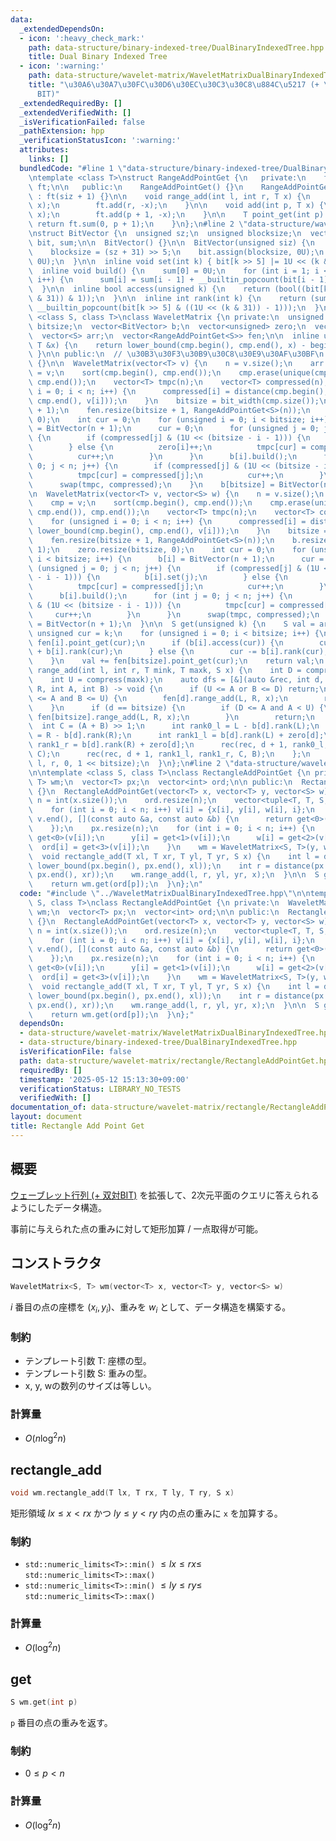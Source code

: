 ```yaml
---
data:
  _extendedDependsOn:
  - icon: ':heavy_check_mark:'
    path: data-structure/binary-indexed-tree/DualBinaryIndexedTree.hpp
    title: Dual Binary Indexed Tree
  - icon: ':warning:'
    path: data-structure/wavelet-matrix/WaveletMatrixDualBinaryIndexedTree.hpp
    title: "\u30A6\u30A7\u30FC\u30D6\u30EC\u30C3\u30C8\u884C\u5217 (+ \u53CC\u5BFE\
      BIT)"
  _extendedRequiredBy: []
  _extendedVerifiedWith: []
  _isVerificationFailed: false
  _pathExtension: hpp
  _verificationStatusIcon: ':warning:'
  attributes:
    links: []
  bundledCode: "#line 1 \"data-structure/binary-indexed-tree/DualBinaryIndexedTree.hpp\"\
    \ntemplate <class T>\nstruct RangeAddPointGet {\n   private:\n    fenwick_tree<T>\
    \ ft;\n\n   public:\n    RangeAddPointGet() {}\n    RangeAddPointGet(int siz)\
    \ : ft(siz + 1) {}\n\n    void range_add(int l, int r, T x) {\n        ft.add(l,\
    \ x);\n        ft.add(r, -x);\n    }\n\n    void add(int p, T x) {\n        ft.add(p,\
    \ x);\n        ft.add(p + 1, -x);\n    }\n\n    T point_get(int p) {\n       \
    \ return ft.sum(0, p + 1);\n    }\n};\n#line 2 \"data-structure/wavelet-matrix/WaveletMatrixDualBinaryIndexedTree.hpp\"\
    \nstruct BitVector {\n  unsigned sz;\n  unsigned blocksize;\n  vector<unsigned>\
    \ bit, sum;\n\n  BitVector() {}\n\n  BitVector(unsigned siz) {\n    sz = siz;\n\
    \    blocksize = (sz + 31) >> 5;\n    bit.assign(blocksize, 0U);\n    sum.assign(blocksize,\
    \ 0U);\n  }\n\n  inline void set(int k) { bit[k >> 5] |= 1U << (k & 31); }\n\n\
    \  inline void build() {\n    sum[0] = 0U;\n    for (int i = 1; i < blocksize;\
    \ i++) {\n      sum[i] = sum[i - 1] + __builtin_popcount(bit[i - 1]);\n    }\n\
    \  }\n\n  inline bool access(unsigned k) {\n    return (bool((bit[k >> 5] >> (k\
    \ & 31)) & 1));\n  }\n\n  inline int rank(int k) {\n    return (sum[k >> 5] +\
    \ __builtin_popcount(bit[k >> 5] & ((1U << (k & 31)) - 1)));\n  }\n};\n\ntemplate\
    \ <class S, class T>\nclass WaveletMatrix {\n private:\n  unsigned n;\n  unsigned\
    \ bitsize;\n  vector<BitVector> b;\n  vector<unsigned> zero;\n  vector<T> cmp;\n\
    \  vector<S> arr;\n  vector<RangeAddPointGet<S>> fen;\n\n  inline unsigned compress(const\
    \ T &x) {\n    return lower_bound(cmp.begin(), cmp.end(), x) - begin(cmp);\n \
    \ }\n\n public:\n  // \u30B3\u30F3\u30B9\u30C8\u30E9\u30AF\u30BF\n  WaveletMatrix()\
    \ {}\n\n  WaveletMatrix(vector<T> v) {\n    n = v.size();\n    arr = v;\n    cmp\
    \ = v;\n    sort(cmp.begin(), cmp.end());\n    cmp.erase(unique(cmp.begin(), cmp.end()),\
    \ cmp.end());\n    vector<T> tmpc(n);\n    vector<T> compressed(n);\n    for (unsigned\
    \ i = 0; i < n; i++) {\n      compressed[i] = distance(cmp.begin(), lower_bound(cmp.begin(),\
    \ cmp.end(), v[i]));\n    }\n    bitsize = bit_width(cmp.size());\n    b.resize(bitsize\
    \ + 1);\n    fen.resize(bitsize + 1, RangeAddPointGet<S>(n));\n    zero.resize(bitsize,\
    \ 0);\n    int cur = 0;\n    for (unsigned i = 0; i < bitsize; i++) {\n      b[i]\
    \ = BitVector(n + 1);\n      cur = 0;\n      for (unsigned j = 0; j < n; j++)\
    \ {\n        if (compressed[j] & (1U << (bitsize - i - 1))) {\n          b[i].set(j);\n\
    \        } else {\n          zero[i]++;\n          tmpc[cur] = compressed[j];\n\
    \          cur++;\n        }\n      }\n      b[i].build();\n      for (int j =\
    \ 0; j < n; j++) {\n        if (compressed[j] & (1U << (bitsize - i - 1))) {\n\
    \          tmpc[cur] = compressed[j];\n          cur++;\n        }\n      }\n\
    \      swap(tmpc, compressed);\n    }\n    b[bitsize] = BitVector(n + 1);\n  }\n\
    \n  WaveletMatrix(vector<T> v, vector<S> w) {\n    n = v.size();\n    arr = w;\n\
    \    cmp = v;\n    sort(cmp.begin(), cmp.end());\n    cmp.erase(unique(cmp.begin(),\
    \ cmp.end()), cmp.end());\n    vector<T> tmpc(n);\n    vector<T> compressed(n);\n\
    \    for (unsigned i = 0; i < n; i++) {\n      compressed[i] = distance(cmp.begin(),\
    \ lower_bound(cmp.begin(), cmp.end(), v[i]));\n    }\n    bitsize = bit_width(cmp.size());\n\
    \    fen.resize(bitsize + 1, RangeAddPointGet<S>(n));\n    b.resize(bitsize +\
    \ 1);\n    zero.resize(bitsize, 0);\n    int cur = 0;\n    for (unsigned i = 0;\
    \ i < bitsize; i++) {\n      b[i] = BitVector(n + 1);\n      cur = 0;\n      for\
    \ (unsigned j = 0; j < n; j++) {\n        if (compressed[j] & (1U << (bitsize\
    \ - i - 1))) {\n          b[i].set(j);\n        } else {\n          zero[i]++;\n\
    \          tmpc[cur] = compressed[j];\n          cur++;\n        }\n      }\n\
    \      b[i].build();\n      for (int j = 0; j < n; j++) {\n        if (compressed[j]\
    \ & (1U << (bitsize - i - 1))) {\n          tmpc[cur] = compressed[j];\n     \
    \     cur++;\n        }\n      }\n      swap(tmpc, compressed);\n    }\n    b[bitsize]\
    \ = BitVector(n + 1);\n  }\n\n  S get(unsigned k) {\n    S val = arr[k];\n   \
    \ unsigned cur = k;\n    for (unsigned i = 0; i < bitsize; i++) {\n      val +=\
    \ fen[i].point_get(cur);\n      if (b[i].access(cur)) {\n        cur = zero[i]\
    \ + b[i].rank(cur);\n      } else {\n        cur -= b[i].rank(cur);\n      }\n\
    \    }\n    val += fen[bitsize].point_get(cur);\n    return val;\n  }\n\n  void\
    \ range_add(int l, int r, T mink, T maxk, S x) {\n    int D = compress(mink);\n\
    \    int U = compress(maxk);\n    auto dfs = [&](auto &rec, int d, int L, int\
    \ R, int A, int B) -> void {\n      if (U <= A or B <= D) return;\n      if (D\
    \ <= A and B <= U) {\n        fen[d].range_add(L, R, x);\n        return;\n  \
    \    }\n      if (d == bitsize) {\n        if (D <= A and A < U) {\n         \
    \ fen[bitsize].range_add(L, R, x);\n        }\n        return;\n      }\n    \
    \  int C = (A + B) >> 1;\n      int rank0_l = L - b[d].rank(L);\n      int rank0_r\
    \ = R - b[d].rank(R);\n      int rank1_l = b[d].rank(L) + zero[d];\n      int\
    \ rank1_r = b[d].rank(R) + zero[d];\n      rec(rec, d + 1, rank0_l, rank0_r, A,\
    \ C);\n      rec(rec, d + 1, rank1_l, rank1_r, C, B);\n    };\n    dfs(dfs, 0,\
    \ l, r, 0, 1 << bitsize);\n  }\n};\n#line 2 \"data-structure/wavelet-matrix/rectangle/RectangleAddPointGet.hpp\"\
    \n\ntemplate <class S, class T>\nclass RectangleAddPointGet {\n private:\n  WaveletMatrix<S,\
    \ T> wm;\n  vector<T> px;\n  vector<int> ord;\n\n public:\n  RectangleAddPointGet()\
    \ {}\n  RectangleAddPointGet(vector<T> x, vector<T> y, vector<S> w) {\n    int\
    \ n = int(x.size());\n    ord.resize(n);\n    vector<tuple<T, T, S, int>> v(n);\n\
    \    for (int i = 0; i < n; i++) v[i] = {x[i], y[i], w[i], i};\n    sort(v.begin(),\
    \ v.end(), [](const auto &a, const auto &b) {\n      return get<0>(a) < get<0>(b);\n\
    \    });\n    px.resize(n);\n    for (int i = 0; i < n; i++) {\n      px[i] =\
    \ get<0>(v[i]);\n      y[i] = get<1>(v[i]);\n      w[i] = get<2>(v[i]);\n    \
    \  ord[i] = get<3>(v[i]);\n    }\n    wm = WaveletMatrix<S, T>(y, w);\n  }\n\n\
    \  void rectangle_add(T xl, T xr, T yl, T yr, S x) {\n    int l = distance(px.begin(),\
    \ lower_bound(px.begin(), px.end(), xl));\n    int r = distance(px.begin(), lower_bound(px.begin(),\
    \ px.end(), xr));\n    wm.range_add(l, r, yl, yr, x);\n  }\n\n  S get(int p) {\n\
    \    return wm.get(ord[p]);\n  }\n};\n"
  code: "#include \"../WaveletMatrixDualBinaryIndexedTree.hpp\"\n\ntemplate <class\
    \ S, class T>\nclass RectangleAddPointGet {\n private:\n  WaveletMatrix<S, T>\
    \ wm;\n  vector<T> px;\n  vector<int> ord;\n\n public:\n  RectangleAddPointGet()\
    \ {}\n  RectangleAddPointGet(vector<T> x, vector<T> y, vector<S> w) {\n    int\
    \ n = int(x.size());\n    ord.resize(n);\n    vector<tuple<T, T, S, int>> v(n);\n\
    \    for (int i = 0; i < n; i++) v[i] = {x[i], y[i], w[i], i};\n    sort(v.begin(),\
    \ v.end(), [](const auto &a, const auto &b) {\n      return get<0>(a) < get<0>(b);\n\
    \    });\n    px.resize(n);\n    for (int i = 0; i < n; i++) {\n      px[i] =\
    \ get<0>(v[i]);\n      y[i] = get<1>(v[i]);\n      w[i] = get<2>(v[i]);\n    \
    \  ord[i] = get<3>(v[i]);\n    }\n    wm = WaveletMatrix<S, T>(y, w);\n  }\n\n\
    \  void rectangle_add(T xl, T xr, T yl, T yr, S x) {\n    int l = distance(px.begin(),\
    \ lower_bound(px.begin(), px.end(), xl));\n    int r = distance(px.begin(), lower_bound(px.begin(),\
    \ px.end(), xr));\n    wm.range_add(l, r, yl, yr, x);\n  }\n\n  S get(int p) {\n\
    \    return wm.get(ord[p]);\n  }\n};"
  dependsOn:
  - data-structure/wavelet-matrix/WaveletMatrixDualBinaryIndexedTree.hpp
  - data-structure/binary-indexed-tree/DualBinaryIndexedTree.hpp
  isVerificationFile: false
  path: data-structure/wavelet-matrix/rectangle/RectangleAddPointGet.hpp
  requiredBy: []
  timestamp: '2025-05-12 15:13:30+09:00'
  verificationStatus: LIBRARY_NO_TESTS
  verifiedWith: []
documentation_of: data-structure/wavelet-matrix/rectangle/RectangleAddPointGet.hpp
layout: document
title: Rectangle Add Point Get
---
```


## 概要

[ウェーブレット行列 (+ 双対BIT)](../WaveletMatrixDualBinaryIndexedTree.hpp) を拡張して、2次元平面のクエリに答えられるようにしたデータ構造。

事前に与えられた点の重みに対して矩形加算 / 一点取得が可能。 


## コンストラクタ

```cpp
WaveletMatrix<S, T> wm(vector<T> x, vector<T> y, vector<S> w)
```
$i$ 番目の点の座標を $(x_i, y_i)$、重みを $w_i$ として、データ構造を構築する。

### 制約

- テンプレート引数 T: 座標の型。
- テンプレート引数 S: 重みの型。
- x, y, wの数列のサイズは等しい。


### 計算量
- $O(n\log^2{n})$

## rectangle_add

```cpp
void wm.rectangle_add(T lx, T rx, T ly, T ry, S x)
```

矩形領域 $lx \leq x \lt rx$ かつ $ly \leq y \lt ry$ 内の点の重みに `x` を加算する。

### 制約

- `std::numeric_limits<T>::min()` $\leq lx \leq rx \leq$ `std::numeric_limits<T>::max()`
- `std::numeric_limits<T>::min()` $\leq ly \leq ry \leq$ `std::numeric_limits<T>::max()`


### 計算量
- $O(\log^2{n})$

## get

```cpp
S wm.get(int p)
```

`p` 番目の点の重みを返す。

### 制約

- $0 \leq p \lt n$


### 計算量
- $O(\log^2{n})$


